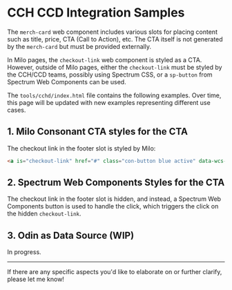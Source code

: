 # CCH CCD Integration Samples

The `merch-card` web component includes various slots for placing content such as title, price, CTA (Call to Action), etc. The CTA itself is not generated by the `merch-card` but must be provided externally. 

In Milo pages, the `checkout-link` web component is styled as a CTA. However, outside of Milo pages, either the `checkout-link` must be styled by the CCH/CCD teams, possibly using Spectrum CSS, or a `sp-button` from Spectrum Web Components can be used.

The `tools/cchd/index.html` file contains the following examples. Over time, this page will be updated with new examples representing different use cases.

## 1. Milo Consonant CTA styles for the CTA

The checkout link in the footer slot is styled by Milo:
```html
<a is="checkout-link" href="#" class="con-button blue active" data-wcs-osi="Mutn1LYoGojkrcMdCLO7LQlx1FyTHw27ETsfLv0h8DQ">Save now</a>
```

## 2. Spectrum Web Components Styles for the CTA

The checkout link in the footer slot is hidden, and instead, a Spectrum Web Components button is used to handle the click, which triggers the click on the hidden `checkout-link`.

## 3. Odin as Data Source (WIP)

In progress.

---

If there are any specific aspects you'd like to elaborate on or further clarify, please let me know!
